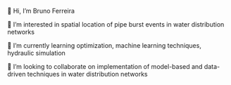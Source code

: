 👋 Hi, I’m Bruno Ferreira

👀 I’m interested in spatial location of pipe burst events in water distribution networks

🌱 I’m currently learning optimization, machine learning techniques, hydraulic simulation

💞️ I’m looking to collaborate on implementation of model-based and data-driven techniques in water distribution networks

